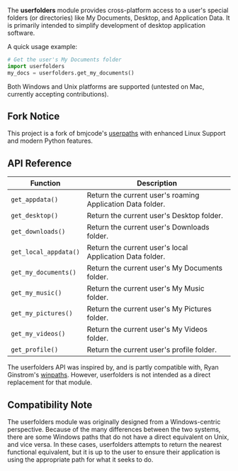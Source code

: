 The **userfolders** module provides cross-platform access to a user's special folders (or directories) like My Documents, Desktop, and Application Data. It is primarily intended to simplify development of desktop application software.

A quick usage example:

```python
# Get the user's My Documents folder
import userfolders
my_docs = userfolders.get_my_documents()
```

Both Windows and Unix platforms are supported (untested on Mac, currently accepting contributions).

## Fork Notice

This project is a fork of bmjcode's [userpaths](https://github.com/bmjcode/userfolders) with enhanced Linux Support and modern Python features.


## API Reference

Function | Description
-------- | -----------
`get_appdata()` | Return the current user's roaming Application Data folder.
`get_desktop()` | Return the current user's Desktop folder.
`get_downloads()` | Return the current user's Downloads folder.
`get_local_appdata()` | Return the current user's local Application Data folder.
`get_my_documents()` | Return the current user's My Documents folder.
`get_my_music()` | Return the current user's My Music folder.
`get_my_pictures()` | Return the current user's My Pictures folder.
`get_my_videos()` | Return the current user's My Videos folder.
`get_profile()` | Return the current user's profile folder.

The userfolders API was inspired by, and is partly compatible with, Ryan Ginstrom's [winpaths](http://ginstrom.com/code/winpaths.html). However, userfolders is not intended as a direct replacement for that module.


## Compatibility Note

The userfolders module was originally designed from a Windows-centric perspective. Because of the many differences between the two systems, there are some Windows paths that do not have a direct equivalent on Unix, and vice versa. In these cases, userfolders attempts to return the nearest functional equivalent, but it is up to the user to ensure their application is using the appropriate path for what it seeks to do.
